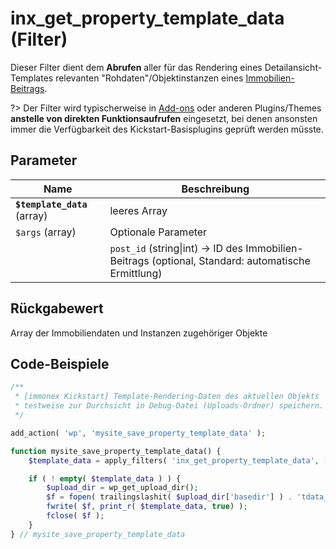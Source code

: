 # inx_get_property_template_data (Filter)

Dieser Filter dient dem **Abrufen** aller für das Rendering eines Detailansicht-Templates relevanten "Rohdaten"/Objektinstanzen eines [Immobilien-Beitrags](/beitragsarten-taxonomien).

?> Der Filter wird typischerweise in [Add-ons](/add-ons) oder anderen Plugins/Themes **anstelle von direkten Funktionsaufrufen** eingesetzt, bei denen ansonsten immer die Verfügbarkeit des Kickstart-Basisplugins geprüft werden müsste.

## Parameter

| Name | Beschreibung |
| ---- | ------------ |
| **`$template_data`** (array) | leeres Array |
| `$args` (array) | Optionale Parameter |
| | `post_id` (string\|int) → ID des Immobilien-Beitrags (optional, Standard: automatische Ermittlung) |

## Rückgabewert

Array der Immobiliendaten und Instanzen zugehöriger Objekte

## Code-Beispiele

```php
/**
 * [immonex Kickstart] Template-Rendering-Daten des aktuellen Objekts
 * testweise zur Durchsicht in Debug-Datei (Uploads-Ordner) speichern.
 */

add_action( 'wp', 'mysite_save_property_template_data' );

function mysite_save_property_template_data() {
	$template_data = apply_filters( 'inx_get_property_template_data', [] );

	if ( ! empty( $template_data ) ) {
		$upload_dir = wp_get_upload_dir();
		$f = fopen( trailingslashit( $upload_dir['basedir'] ) . 'tdata_debug.txt', 'w+');
		fwrite( $f, print_r( $template_data, true) );
		fclose( $f );
	}
} // mysite_save_property_template_data
```

[](_backlink.md ':include')